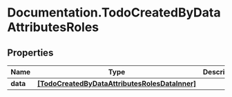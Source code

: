 # Documentation.TodoCreatedByDataAttributesRoles

## Properties

Name | Type | Description | Notes
------------ | ------------- | ------------- | -------------
**data** | [**[TodoCreatedByDataAttributesRolesDataInner]**](TodoCreatedByDataAttributesRolesDataInner.md) |  | [optional] 


